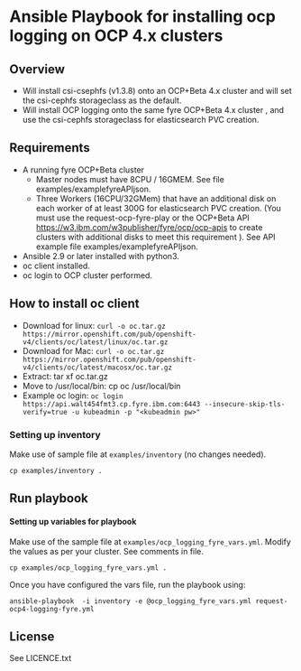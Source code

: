 # Ansible Playbook for installing ocp logging on OCP 4.x clusters

## Overview

- Will install csi-csephfs (v1.3.8) onto an OCP+Beta 4.x cluster and will set the csi-cephfs storageclass as the default.
- Will install OCP logging onto the same fyre OCP+Beta 4.x cluster , and use the csi-cephfs storageclass for elasticsearch PVC creation.

## Requirements

  - A running fyre OCP+Beta cluster
    - Master nodes must have 8CPU / 16GMEM. See file examples/examplefyreAPIjson.
    - Three Workers (16CPU/32GMem) that have an additional disk on each worker of at least 300G for elasticsearch PVC creation. (You must use the request-ocp-fyre-play or the OCP+Beta API https://w3.ibm.com/w3publisher/fyre/ocp/ocp-apis to create clusters with additional disks to meet this requirement ). See API example file examples/examplefyreAPIjson.
  - Ansible 2.9 or later installed with python3.
  - oc client installed.
  - oc login to OCP cluster performed.


## How to install oc client

  - Download for linux: `curl -o oc.tar.gz https://mirror.openshift.com/pub/openshift-v4/clients/oc/latest/linux/oc.tar.gz`
  - Download for Mac: `curl -o oc.tar.gz https://mirror.openshift.com/pub/openshift-v4/clients/oc/latest/macosx/oc.tar.gz`
  - Extract: tar xf oc.tar.gz
  - Move to /usr/local/bin: cp oc /usr/local/bin
  - Example oc login: `oc login https://api.walt454fmt3.cp.fyre.ibm.com:6443 --insecure-skip-tls-verify=true -u kubeadmin -p "<kubeadmin pw>"`


### Setting up inventory

Make use of sample file at `examples/inventory` (no changes needed).

```
cp examples/inventory .
```

## Run playbook

#### Setting up variables for playbook

Make use of the sample file at `examples/ocp_logging_fyre_vars.yml`. Modify the values as per your cluster. See comments in file.

```
cp examples/ocp_logging_fyre_vars.yml .
```

Once you have configured the vars file, run the playbook using:

```
ansible-playbook  -i inventory -e @ocp_logging_fyre_vars.yml request-ocp4-logging-fyre.yml
```

License
-------

See LICENCE.txt
